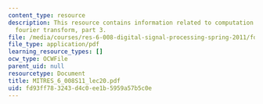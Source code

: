 ```yaml
---
content_type: resource
description: This resource contains information related to computation of the discrete
  fourier transform, part 3.
file: /media/courses/res-6-008-digital-signal-processing-spring-2011/fd93ff783243d4c0ee1b5959a57b5c0e_MITRES_6_008S11_lec20.pdf
file_type: application/pdf
learning_resource_types: []
ocw_type: OCWFile
parent_uid: null
resourcetype: Document
title: MITRES_6_008S11_lec20.pdf
uid: fd93ff78-3243-d4c0-ee1b-5959a57b5c0e
---
```

